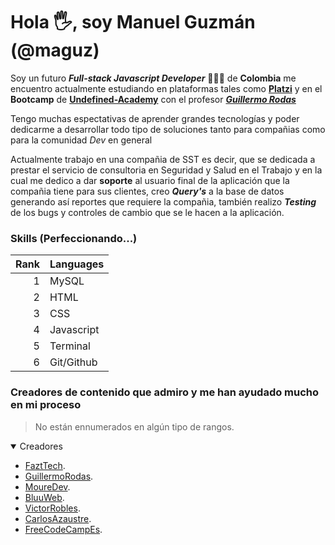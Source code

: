 # Hola 🖐, soy Manuel Guzmán (@maguz)
Soy un futuro _**Full-stack Javascript Developer**_ 👨🏻‍💻 de **Colombia** me encuentro actualmente estudiando en plataformas tales como **[Platzi](https://platzi.com/)** y en el **Bootcamp** de **[Undefined-Academy](https://undefined.academy/)** con el profesor _**[Guillermo Rodas](https://github.com/glrodasz)**_

Tengo muchas espectativas de aprender grandes tecnologías y poder dedicarme a desarrollar todo tipo de soluciones tanto para compañias como para la comunidad _Dev_ en general

Actualmente trabajo en una compañia de SST es decir, que se dedicada a prestar el servicio de consultoria en Seguridad y Salud en el Trabajo y en la cual me dedico a dar **soporte** al usuario final de la aplicación que la compañia tiene para sus clientes, creo _**Query's**_ a la base de datos generando así reportes que requiere la compañia, también realizo _**Testing**_ de los bugs y controles de cambio que se le hacen a la aplicación.

### Skills (Perfeccionando...)

| Rank | Languages  |
|-----:|------------|
|     1| MySQL      |
|     2| HTML       |
|     3| CSS        |
|     4| Javascript |
|     5| Terminal   |
|     6| Git/Github |


### Creadores de contenido que admiro y me han ayudado mucho en mi proceso
> No están ennumerados en algún tipo de rangos.

<details open>
<summary>Creadores</summary>

* [FaztTech](https://www.youtube.com/@FaztTech).
* [GuillermoRodas](https://www.youtube.com/@GuillermoRodas).
* [MoureDev](https://www.youtube.com/@mouredev).
* [BluuWeb](https://www.youtube.com/@bluuweb).
* [VictorRobles](https://www.youtube.com/@VictorRoblesWEB).
* [CarlosAzaustre](https://www.youtube.com/@CarlosAzaustre).
* [FreeCodeCampEs](https://www.youtube.com/@freecodecampespanol).

</details>
